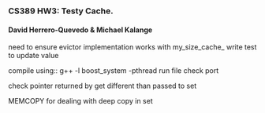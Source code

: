 ### CS389 HW3: Testy Cache.

#### David Herrero-Quevedo & Michael Kalange

need to ensure evictor implementation works with my_size_cache_
write test to update value

compile using:: g++ <filename> -l boost_system -pthread
run file
check port 

check pointer returned by get different than passed to set

MEMCOPY for dealing with deep copy in set
